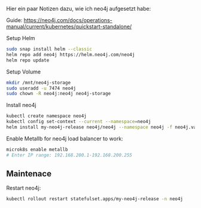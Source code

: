 Hier ein paar Notizen dazu, wie ich neo4j aufgesetzt habe:

Guide: https://neo4j.com/docs/operations-manual/current/kubernetes/quickstart-standalone/

Setup Helm
```sh
sudo snap install helm --classic
helm repo add neo4j https://helm.neo4j.com/neo4j
helm repo update
```

Setup Volume
```sh
mkdir /mnt/neo4j-storage
sudo useradd -u 7474 neo4j
sudo chown -R neo4j:neo4j neo4j-storage
```

Install neo4j
```sh
kubectl create namespace neo4j
kubectl config set-context --current --namespace=neo4j
helm install my-neo4j-release neo4j/neo4j --namespace neo4j -f neo4j.values.yaml
```

Enable Metallb for neo4j load balancer to work:
```sh
microk8s enable metallb 
# Enter IP range: 192.168.200.1-192.168.200.255
```

## Maintenace

Restart neo4j:
```sh
kubectl rollout restart statefulset.apps/my-neo4j-release -n neo4j
```